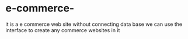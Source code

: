 # e-commerce-
it is a e commerce web site without connecting data base we can use the interface to create any commerce websites in it 

